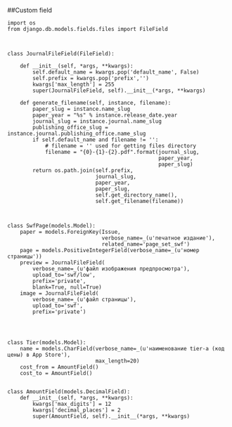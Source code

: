 ##Custom field

    import os
    from django.db.models.fields.files import FileField



    class JournalFileField(FileField):

        def __init__(self, *args, **kwargs):
            self.default_name = kwargs.pop('default_name', False)
            self.prefix = kwargs.pop('prefix','')
            kwargs['max_length'] = 255
            super(JournalFileField, self).__init__(*args, **kwargs)

        def generate_filename(self, instance, filename):
            paper_slug = instance.name_slug
            paper_year = "%s" % instance.release_date.year
            journal_slug = instance.journal.name_slug
            publishing_office_slug = instance.journal.publishing_office.name_slug
            if self.default_name and filename != '':
                # filename = '' used for getting files directory
                filename = "{0}-{1}-{2}.pdf".format(journal_slug,
                                                    paper_year,
                                                    paper_slug)
            return os.path.join(self.prefix,
                                journal_slug,
                                paper_year,
                                paper_slug,
                                self.get_directory_name(),
                                self.get_filename(filename))



    class SwfPage(models.Model):
        paper = models.ForeignKey(Issue,
                                  verbose_name=_(u'печатное издание'),
                                  related_name='page_set_swf')
        page = models.PositiveIntegerField(verbose_name=_(u'номер страницы'))
        preview = JournalFileField(
            verbose_name=_(u'файл изображения предпросмотра'),
            upload_to='swf/low',
            prefix='private',
            blank=True, null=True)
        image = JournalFileField(
            verbose_name=_(u'файл страницы'),
            upload_to='swf',
            prefix='private')




    class Tier(models.Model):
        name = models.CharField(verbose_name=_(u'наименование tier-а (код цены) в App Store'),
                                max_length=20)
        cost_from = AmountField()
        cost_to = AmountField()


    class AmountField(models.DecimalField):
        def __init__(self, *args, **kwargs):
            kwargs['max_digits'] = 12
            kwargs['decimal_places'] = 2
            super(AmountField, self).__init__(*args, **kwargs)


